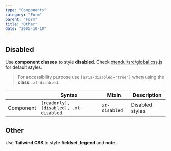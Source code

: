 ```yaml
---
type: "Components"
category: "Form"
parent: "Form"
title: "Other"
date: "2005-10-10"
---
```


## Disabled

Use **component classes** to style **disabled**. Check [xtendui/src/global.css.js](https://github.com/xtendui/xtendui/blob/master/src/global.css.js) for default styles.

> For accessibility purpose use `[aria-disabled="true"]` when using the **class** `.xt-disabled`.

<div class="xt-overflow-sub overflow-y-hidden overflow-x-scroll my-5 xt-my-auto w-full">

|               | Syntax                          | Mixin               | Description                   |
| ----------------------- | ----------------------------------------- | ----------------------------- | ----------------------------- |
| Component                  | `[readonly], [disabled], .xt-disabled`                     | `xt-disabled`                | Disabled styles            |

</div>

<demo>
  <demoinline src="demos/components/form/disabled">
  </demoinline>
</demo>

## Other

Use **Tailwind CSS** to style **fieldset**, **legend** and **note**.

<demo>
  <demoinline src="demos/components/form/other">
  </demoinline>
</demo>
